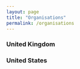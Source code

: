 ```yaml
---
layout: page
title: "Organisations"
permalink: /organisations
---
```

### United Kingdom


### United States
